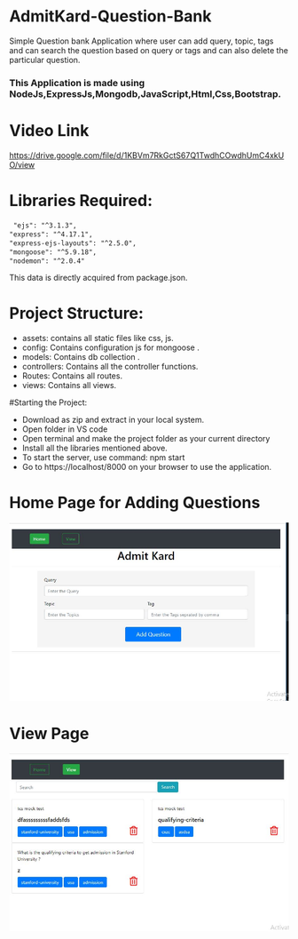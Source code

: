 # AdmitKard-Question-Bank


Simple Question bank Application where user can add query, topic, tags and can search the question based on query or tags and can also delete the particular question.
### This Application is made using NodeJs,ExpressJs,Mongodb,JavaScript,Html,Css,Bootstrap.
# Video Link
https://drive.google.com/file/d/1KBVm7RkGctS67Q1TwdhCOwdhUmC4xkUO/view

# Libraries Required:
     "ejs": "^3.1.3",
    "express": "^4.17.1",
    "express-ejs-layouts": "^2.5.0",
    "mongoose": "^5.9.18",
    "nodemon": "^2.0.4"
This data is directly acquired from package.json.

# Project Structure:
          
* assets: contains all static files like css, js.<br/>
* config: Contains configuration js for mongoose .<br/>
* models: Contains db collection .<br/>
* controllers: Contains all the controller functions.<br/>
* Routes: Contains all routes.<br/>
* views: Contains all views.<br/>

#Starting the Project:

* Download as zip and extract in your local system.
* Open folder in VS code
* Open terminal and make the project folder as your current directory
* Install all the libraries mentioned above.
* To start the server, use command: npm start
* Go to https://localhost/8000 on your browser to use the application.

# Home Page for Adding Questions 
![](asserts/images/1.JPG)
# View Page
![](asserts/images/2.JPG)
